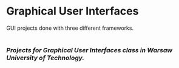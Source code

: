 # Graphical User Interfaces
 GUI projects done with three different frameworks.<br><br>
 
 ### *Projects for Graphical User Interfaces class in Warsaw University of Technology.*


